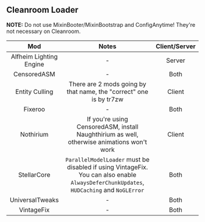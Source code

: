 ## Cleanroom Loader

**NOTE:** Do not use MixinBooter/MixinBootstrap and ConfigAnytime! They're not necessary on Cleanroom.

| Mod | Notes | Client/Server |
|:---:|:---:|:---:|
| Alfheim Lighting Engine | - | Server |
| CensoredASM | - | Both |
| Entity Culling | There are 2 mods going by that name, the "correct" one is by tr7zw | Client |
| Fixeroo | - | Both |
| Nothirium | If you're using CensoredASM, install Naughthirium as well, otherwise animations won't work | Client |
| StellarCore | `ParallelModelLoader` must be disabled if using VintageFix. You can also enable `AlwaysDeferChunkUpdates`, `HUDCaching` and `NoGLError` | Both |
| UniversalTweaks | - | Both |
| VintageFix | - | Both |
